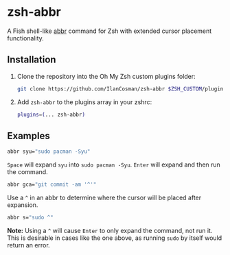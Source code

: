 # zsh-abbr

A Fish shell-like [abbr](https://fishshell.com/docs/current/cmds/abbr.html) command for Zsh with extended cursor placement functionality.

## Installation

1. Clone the repository into the Oh My Zsh custom plugins folder:

   ```sh
   git clone https://github.com/IlanCosman/zsh-abbr $ZSH_CUSTOM/plugins/zsh-abbr
   ```

2. Add `zsh-abbr` to the plugins array in your zshrc:

   ```sh
   plugins=(... zsh-abbr)
   ```

## Examples

```sh
abbr syu="sudo pacman -Syu"
```

`Space` will expand `syu` into `sudo pacman -Syu`. `Enter` will expand and then run the command.

```sh
abbr gca="git commit -am '^'"
```

Use a `^` in an abbr to determine where the cursor will be placed after expansion.

```sh
abbr s="sudo ^"
```

**Note:** Using a `^` will cause `Enter` to only expand the command, not run it. This is desirable in cases like the one above, as running `sudo` by itself would return an error.
